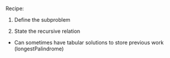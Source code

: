 Recipe:

1. Define the subproblem

2. State the recursive relation

- Can sometimes have tabular solutions to store previous work (longestPalindrome)